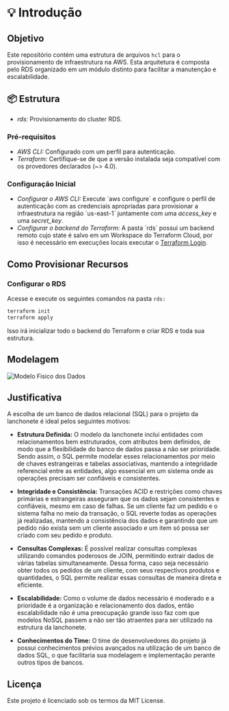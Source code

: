 # 💡 Introdução

## Objetivo ##
Este repositório contém uma estrutura de arquivos `hcl` para o provisionamento de infraestrutura na AWS. Esta arquitetura é composta pelo RDS organizado em um módulo distinto para facilitar a manutenção e escalabilidade.

## 📦 Estrutura ##

- *rds:* Provisionamento do cluster RDS.

### Pré-requisitos

- *AWS CLI:* Configurado com um perfil para autenticação.
- *Terraform:* Certifique-se de que a versão instalada seja compatível com os provedores declarados (~> 4.0).

### Configuração Inicial

- *Configurar o AWS CLI:* Execute ´aws configure´ e configure o perfil de autenticação com as credenciais apropriadas para provisionar a infraestrutura na região ´us-east-1´ juntamente com uma *access_key* e uma *secret_key*.
- *Configurar o backend do Terraform:* A pasta ´rds´ possui um backend remoto cujo state é salvo em um Workspace do Terraform Cloud, por isso é necessário em execuções locais executar o [Terraform Login](https://developer.hashicorp.com/terraform/tutorials/cloud-get-started/cloud-login#start-the-login-flow).

## Como Provisionar Recursos ##

### Configurar o RDS

Acesse e execute os seguintes comandos na pasta `rds:`

```bash
terraform init
terraform apply

```

Isso irá inicializar todo o backend do Terraform e criar RDS e toda sua estrutura.


## Modelagem ##

![Modelo Fisico dos Dados](./assets/modelo-fisico-dados.png)


## Justificativa ##

A escolha de um banco de dados relacional (SQL) para o projeto da lanchonete é ideal pelos seguintes motivos:

- **Estrutura Definida:** O modelo da lanchonete inclui entidades com relacionamentos bem estruturados, com atributos bem definidos, de modo que a flexibilidade do banco de dados passa a não ser prioridade. Sendo assim, o SQL permite modelar esses relacionamentos por meio de chaves estrangeiras e tabelas associativas, mantendo a integridade referencial entre as entidades, algo essencial em um sistema onde as operações precisam ser confiáveis e consistentes.

- **Integridade e Consistência:** Transações ACID e restrições como chaves primárias e estrangeiras asseguram que os dados sejam consistentes e confiáveis, mesmo em caso de falhas. Se um cliente faz um pedido e o sistema falha no meio da transação, o SQL reverte todas as operações já realizadas, mantendo a consistência dos dados e garantindo que um pedido não exista sem um cliente associado e um item só possa ser criado com seu pedido e produto.

- **Consultas Complexas:** É possível realizar consultas complexas utilizando comandos poderosos de JOIN, permitindo extrair dados de várias tabelas simultaneamente. Dessa forma, caso seja necessário obter todos os pedidos de um cliente, com seus respectivos produtos e quantidades, o SQL permite realizar essas consultas de maneira direta e eficiente. 

- **Escalabilidade:** Como o volume de dados necessário é moderado e a prioridade é a organização e relacionamento dos dados, então escalabilidade não é uma preocupação grande isso faz com que modelos NoSQL passem a não ser tão atraentes para ser utilizado na estrutura da lanchonete.

- **Conhecimentos do Time:** O time de desenvolvedores do projeto já possui conhecimentos prévios avançados na utilização de um banco de dados SQL, o que facilitaria sua modelagem e implementação perante outros tipos de bancos.

## Licença
Este projeto é licenciado sob os termos da MIT License.



